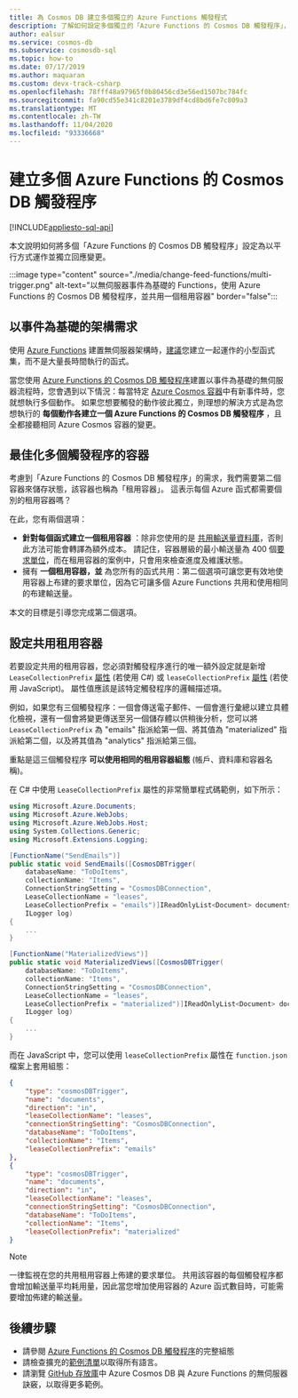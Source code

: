 ```yaml
---
title: 為 Cosmos DB 建立多個獨立的 Azure Functions 觸發程式
description: 了解如何設定多個獨立的「Azure Functions 的 Cosmos DB 觸發程序」，以建立事件驅動的架構。
author: ealsur
ms.service: cosmos-db
ms.subservice: cosmosdb-sql
ms.topic: how-to
ms.date: 07/17/2019
ms.author: maquaran
ms.custom: devx-track-csharp
ms.openlocfilehash: 78fff48a97965f0b80456cd3e56ed1507bc784fc
ms.sourcegitcommit: fa90cd55e341c8201e3789df4cd8bd6fe7c809a3
ms.translationtype: MT
ms.contentlocale: zh-TW
ms.lasthandoff: 11/04/2020
ms.locfileid: "93336668"
---
```

# <a name="create-multiple-azure-functions-triggers-for-cosmos-db"></a>建立多個 Azure Functions 的 Cosmos DB 觸發程序
[!INCLUDE[appliesto-sql-api](includes/appliesto-sql-api.md)]

本文說明如何將多個「Azure Functions 的 Cosmos DB 觸發程序」設定為以平行方式運作並獨立回應變更。

:::image type="content" source="./media/change-feed-functions/multi-trigger.png" alt-text="以無伺服器事件為基礎的 Functions，使用 Azure Functions 的 Cosmos DB 觸發程序，並共用一個租用容器" border="false":::

## <a name="event-based-architecture-requirements"></a>以事件為基礎的架構需求

使用 [Azure Functions](../azure-functions/functions-overview.md) 建置無伺服器架構時，[建議](../azure-functions/functions-best-practices.md#avoid-long-running-functions)您建立一起運作的小型函式集，而不是大量長時間執行的函式。

當您使用 [Azure Functions 的 Cosmos DB 觸發程序](./change-feed-functions.md)建置以事件為基礎的無伺服器流程時，您會遇到以下情況：每當特定 [Azure Cosmos 容器](./account-databases-containers-items.md#azure-cosmos-containers)中有新事件時，您就想執行多個動作。 如果您想要觸發的動作彼此獨立，則理想的解決方式是為您想執行的 **每個動作各建立一個 Azure Functions 的 Cosmos DB 觸發程序** ，且全都接聽相同 Azure Cosmos 容器的變更。

## <a name="optimizing-containers-for-multiple-triggers"></a>最佳化多個觸發程序的容器

考慮到「Azure Functions 的 Cosmos DB 觸發程序」的需求，我們需要第二個容器來儲存狀態，該容器也稱為「租用容器」。 這表示每個 Azure 函式都需要個別的租用容器嗎？

在此，您有兩個選項：

* **針對每個函式建立一個租用容器** ：除非您使用的是 [共用輸送量資料庫](./set-throughput.md#set-throughput-on-a-database)，否則此方法可能會轉譯為額外成本。 請記住，容器層級的最小輸送量為 400 個[要求單位](./request-units.md)，而在租用容器的案例中，只會用來檢查進度及維護狀態。
* 擁有 **一個租用容器，並** 為您所有的函式共用：第二個選項可讓您更有效地使用容器上布建的要求單位，因為它可讓多個 Azure Functions 共用和使用相同的布建輸送量。

本文的目標是引導您完成第二個選項。

## <a name="configuring-a-shared-leases-container"></a>設定共用租用容器

若要設定共用的租用容器，您必須對觸發程序進行的唯一額外設定就是新增 `LeaseCollectionPrefix` [屬性](../azure-functions/functions-bindings-cosmosdb-v2-trigger.md#attributes-and-annotations) (若使用 C#) 或 `leaseCollectionPrefix` [屬性](../azure-functions/functions-bindings-cosmosdb-v2-trigger.md) (若使用 JavaScript)。 屬性值應該是該特定觸發程序的邏輯描述項。

例如，如果您有三個觸發程序：一個會傳送電子郵件、一個會進行彙總以建立具體化檢視，還有一個會將變更傳送至另一個儲存體以供稍後分析，您可以將 `LeaseCollectionPrefix` 為 "emails" 指派給第一個、將其值為 "materialized" 指派給第二個，以及將其值為 "analytics" 指派給第三個。

重點是這三個觸發程序 **可以使用相同的租用容器組態** (帳戶、資料庫和容器名稱)。

在 C# 中使用 `LeaseCollectionPrefix` 屬性的非常簡單程式碼範例，如下所示：

```cs
using Microsoft.Azure.Documents;
using Microsoft.Azure.WebJobs;
using Microsoft.Azure.WebJobs.Host;
using System.Collections.Generic;
using Microsoft.Extensions.Logging;

[FunctionName("SendEmails")]
public static void SendEmails([CosmosDBTrigger(
    databaseName: "ToDoItems",
    collectionName: "Items",
    ConnectionStringSetting = "CosmosDBConnection",
    LeaseCollectionName = "leases",
    LeaseCollectionPrefix = "emails")]IReadOnlyList<Document> documents,
    ILogger log)
{
    ...
}

[FunctionName("MaterializedViews")]
public static void MaterializedViews([CosmosDBTrigger(
    databaseName: "ToDoItems",
    collectionName: "Items",
    ConnectionStringSetting = "CosmosDBConnection",
    LeaseCollectionName = "leases",
    LeaseCollectionPrefix = "materialized")]IReadOnlyList<Document> documents,
    ILogger log)
{
    ...
}
```

而在 JavaScript 中，您可以使用 `leaseCollectionPrefix` 屬性在 `function.json` 檔案上套用組態：

```json
{
    "type": "cosmosDBTrigger",
    "name": "documents",
    "direction": "in",
    "leaseCollectionName": "leases",
    "connectionStringSetting": "CosmosDBConnection",
    "databaseName": "ToDoItems",
    "collectionName": "Items",
    "leaseCollectionPrefix": "emails"
},
{
    "type": "cosmosDBTrigger",
    "name": "documents",
    "direction": "in",
    "leaseCollectionName": "leases",
    "connectionStringSetting": "CosmosDBConnection",
    "databaseName": "ToDoItems",
    "collectionName": "Items",
    "leaseCollectionPrefix": "materialized"
}
```

> [!NOTE]
> 一律監視在您的共用租用容器上佈建的要求單位。 共用該容器的每個觸發程序都會增加輸送量平均耗用量，因此當您增加使用容器的 Azure 函式數目時，可能需要增加佈建的輸送量。

## <a name="next-steps"></a>後續步驟

* 請參閱 [Azure Functions 的 Cosmos DB 觸發程序](../azure-functions/functions-bindings-cosmosdb-v2-trigger.md#configuration)的完整組態
* 請檢查擴充的[範例清單](../azure-functions/functions-bindings-cosmosdb-v2-trigger.md)以取得所有語言。
* 請瀏覽 [GitHub 存放庫](https://github.com/ealsur/serverless-recipes/tree/master/cosmosdbtriggerscenarios)中 Azure Cosmos DB 與 Azure Functions 的無伺服器訣竅，以取得更多範例。
